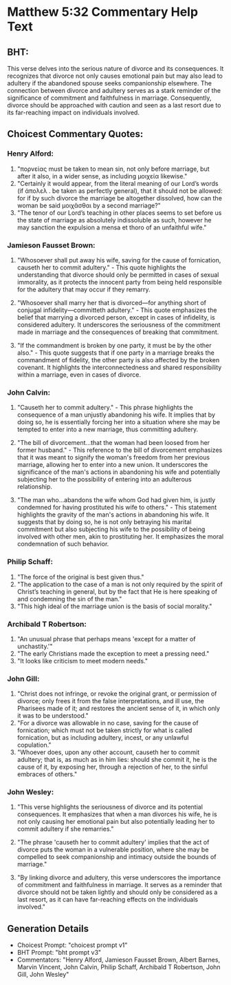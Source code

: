 # Matthew 5:32 Commentary Help Text

## BHT:
This verse delves into the serious nature of divorce and its consequences. It recognizes that divorce not only causes emotional pain but may also lead to adultery if the abandoned spouse seeks companionship elsewhere. The connection between divorce and adultery serves as a stark reminder of the significance of commitment and faithfulness in marriage. Consequently, divorce should be approached with caution and seen as a last resort due to its far-reaching impact on individuals involved.

## Choicest Commentary Quotes:
### Henry Alford:
1. "πορνείας must be taken to mean sin, not only before marriage, but after it also, in a wider sense, as including μοιχεία likewise."
2. "Certainly it would appear, from the literal meaning of our Lord’s words (if ἀπολελ . be taken as perfectly general), that it should not be allowed: for if by such divorce the marriage be altogether dissolved, how can the woman be said μοιχᾶσθαι by a second marriage?"
3. "The tenor of our Lord’s teaching in other places seems to set before us the state of marriage as absolutely indissoluble as such, however he may sanction the expulsion a mensa et thoro of an unfaithful wife."

### Jamieson Fausset Brown:
1. "Whosoever shall put away his wife, saving for the cause of fornication, causeth her to commit adultery." - This quote highlights the understanding that divorce should only be permitted in cases of sexual immorality, as it protects the innocent party from being held responsible for the adultery that may occur if they remarry.

2. "Whosoever shall marry her that is divorced—for anything short of conjugal infidelity—committeth adultery." - This quote emphasizes the belief that marrying a divorced person, except in cases of infidelity, is considered adultery. It underscores the seriousness of the commitment made in marriage and the consequences of breaking that commitment.

3. "If the commandment is broken by one party, it must be by the other also." - This quote suggests that if one party in a marriage breaks the commandment of fidelity, the other party is also affected by the broken covenant. It highlights the interconnectedness and shared responsibility within a marriage, even in cases of divorce.

### John Calvin:
1. "Causeth her to commit adultery." - This phrase highlights the consequence of a man unjustly abandoning his wife. It implies that by doing so, he is essentially forcing her into a situation where she may be tempted to enter into a new marriage, thus committing adultery.

2. "The bill of divorcement...that the woman had been loosed from her former husband." - This reference to the bill of divorcement emphasizes that it was meant to signify the woman's freedom from her previous marriage, allowing her to enter into a new union. It underscores the significance of the man's actions in abandoning his wife and potentially subjecting her to the possibility of entering into an adulterous relationship.

3. "The man who...abandons the wife whom God had given him, is justly condemned for having prostituted his wife to others." - This statement highlights the gravity of the man's actions in abandoning his wife. It suggests that by doing so, he is not only betraying his marital commitment but also subjecting his wife to the possibility of being involved with other men, akin to prostituting her. It emphasizes the moral condemnation of such behavior.

### Philip Schaff:
1. "The force of the original is best given thus." 
2. "The application to the case of a man is not only required by the spirit of Christ’s teaching in general, but by the fact that He is here speaking of and condemning the sin of the man." 
3. "This high ideal of the marriage union is the basis of social morality."

### Archibald T Robertson:
1. "An unusual phrase that perhaps means 'except for a matter of unchastity.'" 
2. "The early Christians made the exception to meet a pressing need."
3. "It looks like criticism to meet modern needs."

### John Gill:
1. "Christ does not infringe, or revoke the original grant, or permission of divorce; only frees it from the false interpretations, and ill use, the Pharisees made of it; and restores the ancient sense of it, in which only it was to be understood."
2. "For a divorce was allowable in no case, saving for the cause of fornication; which must not be taken strictly for what is called fornication, but as including adultery, incest, or any unlawful copulation."
3. "Whoever does, upon any other account, causeth her to commit adultery; that is, as much as in him lies: should she commit it, he is the cause of it, by exposing her, through a rejection of her, to the sinful embraces of others."

### John Wesley:
1. "This verse highlights the seriousness of divorce and its potential consequences. It emphasizes that when a man divorces his wife, he is not only causing her emotional pain but also potentially leading her to commit adultery if she remarries."

2. "The phrase 'causeth her to commit adultery' implies that the act of divorce puts the woman in a vulnerable position, where she may be compelled to seek companionship and intimacy outside the bounds of marriage."

3. "By linking divorce and adultery, this verse underscores the importance of commitment and faithfulness in marriage. It serves as a reminder that divorce should not be taken lightly and should only be considered as a last resort, as it can have far-reaching effects on the individuals involved."


## Generation Details
- Choicest Prompt: "choicest prompt v1"
- BHT Prompt: "bht prompt v3"
- Commentators: "Henry Alford, Jamieson Fausset Brown, Albert Barnes, Marvin Vincent, John Calvin, Philip Schaff, Archibald T Robertson, John Gill, John Wesley"
